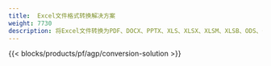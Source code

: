 ```yaml
---
title:  Excel文件格式转换解决方案
weight: 7730
description: 将Excel文件转换为PDF、DOCX、PPTX、XLS、XLSX、XLSM、XLSB、ODS、CSV、TSV、0761103 481、JPG、BMP、PNG、SVG、TIFF、XPS、MHTML 和 Markdown。
---
```

{{< blocks/products/pf/agp/conversion-solution >}} 
